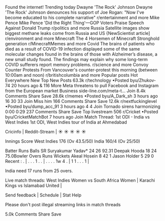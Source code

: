 Found the internet!
Trending today
Dwayne 'The Rock' Johnson
Dwayne 'The Rock' Johnson denounces his support of Joe Rogan: "Now I've become educated to his complete narrative"
r/entertainment and more
Mike Pence
Mike Pence 'Did the Right Thing'—GOP Voters Praise Speech Against Donald Trump
r/politics and more
Russia
Satellite images show biggest methane leaks come from Russia and US {NewScientist article]
r/environment and more
Minecraft
The 4 Horsemen of Minecraft Stronghold generation
r/MinecraftMemes and more
Covid
The brains of patients who died as a result of COVID-19 infection displayed some of the same molecular changes found in the brains of those with Alzheimer’s disease, a new small study found. The findings may explain why some long-term COVID sufferers report memory problems.
r/science and more
Convoy Counter Protests
From Vancouver's counter-protest this morning (between 10:00am and noon)
r/britishcolumbia and more
Popular posts
Hot
Everywhere
New
Top
New Posts
63.3k
r/technology
•Posted byu/Zhukov-74
20 hours ago
& 116 More
Meta threatens to pull Facebook and Instagram from the European market
Business
side-line.com/meta-t...
Join
8.4k Comments
Share
Save
28.6k
r/memes
•Posted byu/A_Dark_sh
3 hours ago
16
30
33
Join
Miss him
166 Comments
Share
Save
12.6k
r/nextfuckinglevel
•Posted byu/dump_acc_91
3 hours ago
4
4
Join
Tornado sirens harmonizing
0:00
0:29
237 Comments
Share
Save
Top livestream
506
r/Cricket
•Posted byu/CricketMatchBot
7 hours ago
Join
Match Thread: 1st ODI - India vs West Indies
1st ODI, West Indies tour of India at Ahmedabad

Cricinfo | Reddit-Stream | ☀️ ☀️ ☀️ ☀️ ☀️

Innings	Score
West Indies	176 (Ov 43.5/50)
India	160/4 (Ov 25/50)




Batter	Runs	Balls	SR
Suryakumar Yadav*	24	26	92.31
Deepak Hooda	18	24	75.0Bowler	Overs	Runs	Wickets
Akeal Hosein	8	42	1
Jason Holder	5	29	0
Recent : .  |  . . . 1 . .  |  . . . . 1w 4 .  |  1 1 . . . 1  |  


India need 17 runs from 25 overs.

Live match threads: West Indies Women vs South Africa Women | Karachi Kings vs Islamabad United |

Send feedback | Schedule | Stat Help

Please don't post illegal streaming links in match threads

5.0k Comments
Share
Save